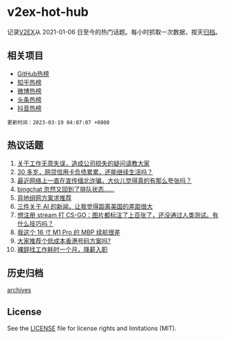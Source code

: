 # v2ex-hot-hub

 记录[V2EX](https://www.v2ex.com/)从 2021-01-06 日至今的热门话题。每小时抓取一次数据，按天[归档](archives)。
 
 ## 相关项目

- [GitHub热榜](https://github.com/lonnyzhang423/github-hot-hub)
- [知乎热榜](https://github.com/lonnyzhang423/zhihu-hot-hub)
- [微博热榜](https://github.com/lonnyzhang423/weibo-hot-hub)
- [头条热榜](https://github.com/lonnyzhang423/toutiao-hot-hub)
- [抖音热榜](https://github.com/lonnyzhang423/douyin-hot-hub)


 `更新时间：2023-03-19 04:07:07 +0800`

## 热议话题

1. [关于工作无意失误，造成公司损失的疑问请教大家](https://www.v2ex.com/t/925018)
1. [30 多岁，网贷信用卡负债累累，还能继续生活吗？](https://www.v2ex.com/t/925061)
1. [最近网络上一直在宣传缅北诈骗，大伙儿觉得真的有那么夸张吗？](https://www.v2ex.com/t/925015)
1. [bingchat 忽然又回到了排队状态……](https://www.v2ex.com/t/925024)
1. [异地组网方案求推荐](https://www.v2ex.com/t/925039)
1. [三件关于 AI 的新闻，让我觉得距离美国的差距很大](https://www.v2ex.com/t/925185)
1. [想注册 stream 打 CS-GO：图片都标注了上百张了，还没通过人类测试。有什么技巧吗？](https://www.v2ex.com/t/925037)
1. [我这个 16 寸 M1 Pro 的 MBP 续航很差](https://www.v2ex.com/t/925060)
1. [大家推荐个低成本香港号码方案吗?](https://www.v2ex.com/t/925005)
1. [裸辞找工作耗时一个月，降薪入职](https://www.v2ex.com/t/925085)

## 历史归档

[archives](archives)

## License

See the [LICENSE](LICENSE) file for license rights and limitations (MIT).
